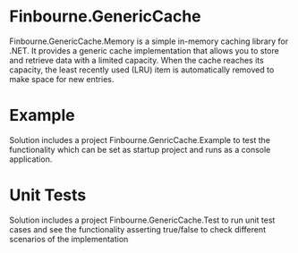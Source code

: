 # Finbourne.GenericCache

Finbourne.GenericCache.Memory is a simple in-memory caching library for .NET. It provides a generic cache implementation that allows you to store and retrieve data with a limited capacity. When the cache reaches its capacity, the least recently used (LRU) item is automatically removed to make space for new entries.

# Example
Solution includes a project Finbourne.GenricCache.Example to test the functionality which can be set as startup project and runs as a console application. 

# Unit Tests
Solution includes a project Finbourne.GenericCache.Test to run unit test cases and see the functionality asserting true/false to check different scenarios of the implementation
